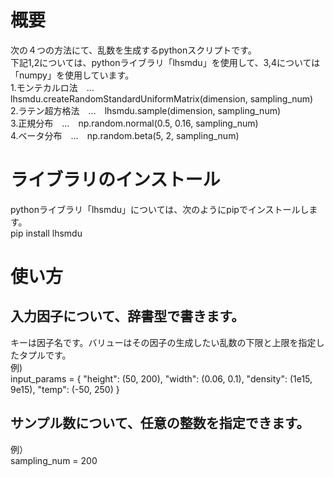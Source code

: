 # 概要  
次の４つの方法にて、乱数を生成するpythonスクリプトです。  
下記1,2については、pythonライブラリ「lhsmdu」を使用して、3,4については「numpy」を使用しています。  
1.モンテカルロ法　…　lhsmdu.createRandomStandardUniformMatrix(dimension, sampling_num)  
2.ラテン超方格法　…　lhsmdu.sample(dimension, sampling_num)  
3.正規分布　…　np.random.normal(0.5, 0.16, sampling_num)  
4.ベータ分布　…　np.random.beta(5, 2, sampling_num)  

# ライブラリのインストール  
pythonライブラリ「lhsmdu」については、次のようにpipでインストールします。  
pip install lhsmdu  

# 使い方  
## 入力因子について、辞書型で書きます。  
キーは因子名です。バリューはその因子の生成したい乱数の下限と上限を指定したタプルです。  
例)  
   input_params = {
        "height": (50, 200),
        "width": (0.06, 0.1),
        "density": (1e15, 9e15),
        "temp": (-50, 250)
    }
  
## サンプル数について、任意の整数を指定できます。
例）  
sampling_num = 200
